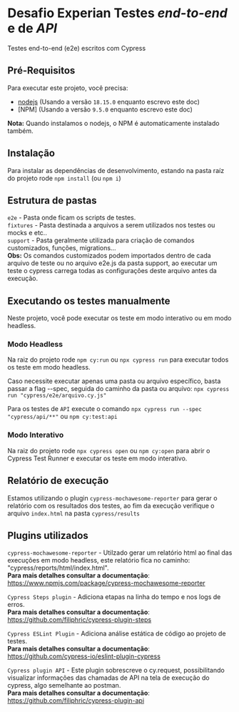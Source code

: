 # Desafio Experian Testes _end-to-end_ e de _API_  

Testes end-to-end (e2e) escritos com Cypress

## Pré-Requisitos

Para executar este projeto, você precisa:

- [nodejs](https://nodejs.org/en/) (Usando a versão `18.15.0` enquanto escrevo este doc)
- [NPM] (Usando a versão `9.5.0` enquanto escrevo este doc)

**Nota:** Quando instalamos o nodejs, o NPM é automaticamente instalado também.

## Instalação

Para instalar as dependências de desenvolvimento, estando na pasta raíz do projeto rode `npm install` (ou `npm i`)

## Estrutura de pastas

`e2e` - Pasta onde ficam os scripts de testes.  
`fixtures` - Pasta destinada a arquivos a serem utilizados nos testes ou mocks e etc..  
`support` - Pasta geralmente utilizada para criação de comandos customizados, funções, migrations...  
**Obs:** Os comandos customizados podem importados dentro de cada arquivo de teste ou no arquivo e2e.js da pasta support, ao executar um teste o cypress carrega todas as configurações deste arquivo antes da execução.  

## Executando os testes manualmente

Neste projeto, você pode executar os teste em modo interativo ou em modo headless.

### Modo Headless

Na raiz do projeto rode `npm cy:run` ou `npx cypress run` para executar todos os teste em modo headless.  

Caso necessite executar apenas uma pasta ou arquivo específico, basta passar a flag --spec, seguida do caminho da pasta ou arquivo: `npx cypress run "cypress/e2e/arquivo.cy.js"`

Para os testes de `API` execute o comando `npx cypress run --spec "cypress/api/**"` ou `npm cy:test:api`

### Modo Interativo

Na raiz do projeto rode `npx cypress open` ou `npm cy:open`  para abrir o Cypress Test Runner e executar os teste em modo interativo.

## Relatório de execução

Estamos utilizando o plugin `cypress-mochawesome-reporter` para gerar o relatório com os resultados dos testes, ao fim da execução verifique o arquivo `index.html` na pasta `cypress/results`

## Plugins utilizados

`cypress-mochawesome-reporter` - Utilzado gerar um relatório html ao final das execuções em modo headless, este relatório fica no caminho: "cypress/reports/html/index.html".  
**Para mais detalhes consultar a documentação**: https://www.npmjs.com/package/cypress-mochawesome-reporter  

`Cypress Steps plugin` - Adiciona etapas na linha do tempo e nos logs de erros.  
**Para mais detalhes consultar a documentação**: https://github.com/filiphric/cypress-plugin-steps  

`Cypress ESLint Plugin` - Adiciona análise estática de código ao projeto de testes.  
**Para mais detalhes consultar a documentação**: https://github.com/cypress-io/eslint-plugin-cypress  

`Cypress plugin API` - Este plugin sobrescreve o cy.request, possibilitando visualizar informações das chamadas de API na tela de execução do cypress, algo semelhante ao postman.  
**Para mais detalhes consultar a documentação**: https://github.com/filiphric/cypress-plugin-api  